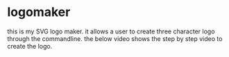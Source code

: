 # logomaker
this is my SVG logo maker.
it allows a user to create three character logo through the commandline.
the below video shows the step by step video to create the logo.
